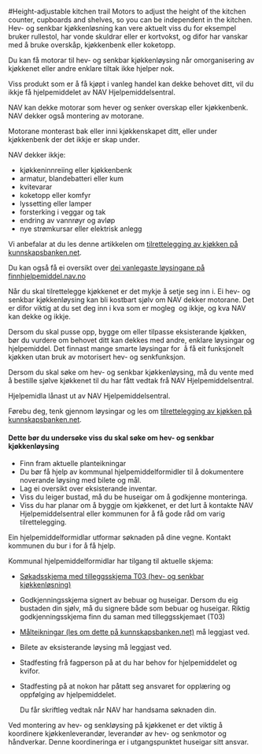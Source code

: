 #Height-adjustable kitchen trail
Motors to adjust the height of the kitchen counter, cupboards and shelves, so you can be independent in the kitchen.
Hev- og senkbar kjøkkenløsning kan vere aktuelt viss du for eksempel bruker rullestol, har vonde skuldrar eller er kortvokst, og difor har vanskar med å bruke overskåp, kjøkkenbenk eller koketopp.

 Du kan få motorar til hev- og senkbar kjøkkenløysing når omorganisering av kjøkkenet eller andre enklare tiltak ikke hjelper nok.

 Viss produkt som er å få kjøpt i vanleg handel kan dekke behovet ditt, vil du ikkje få hjelpemiddelet av NAV Hjelpemiddelsentral.

 NAV kan dekke motorar som hever og senker overskap eller kjøkkenbenk. NAV dekker også montering av motorane.

 Motorane monterast bak eller inni kjøkkenskapet ditt, eller under kjøkkenbenk der det ikkje er skap under.

 NAV dekker ikkje:

 * kjøkkeninnreiing eller kjøkkenbenk
* armatur, blandebatteri eller kum
* kvitevarar
* koketopp eller komfyr
* lyssetting eller lamper
* forsterking i veggar og tak
* endring av vannrøyr og avløp
* nye strømkursar eller elektrisk anlegg

 Vi anbefalar at du les denne artikkelen om [tilrettelegging av kjøkken på kunnskapsbanken.net](https://www.kunnskapsbanken.net/bolig/kjokken/).

 Du kan også få ei oversikt over [dei vanlegaste løysingane på finnhjelpemiddel.nav.no](https://finnhjelpemiddel.nav.no/rammeavtale/ba893618-8010-40b2-9a14-f89c199e32d6)

 Når du skal tilrettelegge kjøkkenet er det mykje å setje seg inn i. Ei hev- og senkbar kjøkkenløysing kan bli kostbart sjølv om NAV dekker motorane. Det er difor viktig at du set deg inn i kva som er mogleg  og ikkje, og kva NAV kan dekke og ikkje.

 Dersom du skal pusse opp, bygge om eller tilpasse eksisterande kjøkken, bør du vurdere om behovet ditt kan dekkes med andre, enklare løysingar og hjelpemiddel. Det finnast mange smarte løysingar for  å få eit funksjonelt kjøkken utan bruk av motorisert hev- og senkfunksjon.

 Dersom du skal søke om hev- og senkbar kjøkkenløysing, må du vente med å bestille sjølve kjøkkenet til du har fått vedtak frå NAV Hjelpemiddelsentral.

 Hjelpemidla lånast ut av NAV Hjelpemiddelsentral.

 Førebu deg, tenk gjennom løysingar og les om [tilrettelegging av kjøkken på kunnskapsbanken.net](https://www.kunnskapsbanken.net/bolig/kjokken/).

 #### Dette bør du undersøke viss du skal søke om hev- og senkbar kjøkkenløysing

 * Finn fram aktuelle planteikningar
* Du bør få hjelp av kommunal hjelpemiddelformidler til å dokumentere noverande løysing med bilete og mål.
* Lag ei oversikt over eksisterande inventar.
* Viss du leiger bustad, må du be huseigar om å godkjenne monteringa.
* Viss du har planar om å byggje om kjøkkenet, er det lurt å kontakte NAV Hjelpemiddelsentral eller kommunen for å få gode råd om varig tilrettelegging.

 Ein hjelpemiddelformidlar utformar søknaden på dine vegne. Kontakt kommunen du bur i for å få hjelp.

 Kommunal hjelpemiddelformidlar har tilgang til aktuelle skjema:

 * [Søkadsskjema med tilleggsskjema T03 (hev- og senkbar kjøkkenløsning)](/start/samarbeidspartner/soknad-hjelpemidler/nn)
* Godkjenningsskjema signert av bebuar og huseigar. Dersom du eig bustaden din sjølv, må du signere både som bebuar og huseigar. Riktig godkjenningsskjema finn du saman med tilleggsskjemaet (T03)
* [Målteikningar (les om dette på kunnskapsbanken.net)](https://www.kunnskapsbanken.net/bolig/kjokken/) må leggjast ved.
* Bilete av eksisterande løysing må leggjast ved.
* Stadfesting frå fagperson på at du har behov for hjelpemiddelet og kvifor.
* Stadfesting på at nokon har påtatt seg ansvaret for opplæring og oppfølging av hjelpemiddelet.

  Du får skriftleg vedtak når NAV har handsama søknaden din.

 Ved montering av hev- og senkløysing på kjøkkenet er det viktig å koordinere kjøkkenleverandør, leverandør av hev- og senkmotor og håndverkar. Denne koordineringa er i utgangspunktet huseigar sitt ansvar.

 